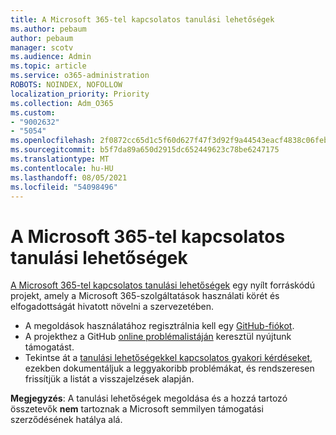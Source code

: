 ```yaml
---
title: A Microsoft 365-tel kapcsolatos tanulási lehetőségek
ms.author: pebaum
author: pebaum
manager: scotv
ms.audience: Admin
ms.topic: article
ms.service: o365-administration
ROBOTS: NOINDEX, NOFOLLOW
localization_priority: Priority
ms.collection: Adm_O365
ms.custom:
- "9002632"
- "5054"
ms.openlocfilehash: 2f0872cc65d1c5f60d627f47f3d92f9a44543eacf4838c06feb04c082c88e29d
ms.sourcegitcommit: b5f7da89a650d2915dc652449623c78be6247175
ms.translationtype: MT
ms.contentlocale: hu-HU
ms.lasthandoff: 08/05/2021
ms.locfileid: "54098496"
---
```

# <a name="microsoft-365-learning-pathways"></a>A Microsoft 365-tel kapcsolatos tanulási lehetőségek

[A Microsoft 365-tel kapcsolatos tanulási lehetőségek](https://docs.microsoft.com/office365/customlearning/) egy nyílt forráskódú projekt, amely a Microsoft 365-szolgáltatások használati körét és elfogadottságát hivatott növelni a szervezetében.

- A megoldások használatához regisztrálnia kell egy [GitHub-fiókot](https://aka.ms/joingithub).
- A projekthez a GitHub [online problémalistáján](https://aka.ms/CustomLearningHelp) keresztül nyújtunk támogatást.
- Tekintse át a [tanulási lehetőségekkel kapcsolatos gyakori kérdéseket](https://docs.microsoft.com/office365/customlearning/faq), ezekben dokumentáljuk a leggyakoribb problémákat, és rendszeresen frissítjük a listát a visszajelzések alapján.

**Megjegyzés**: A tanulási lehetőségek megoldása és a hozzá tartozó összetevők **nem** tartoznak a Microsoft semmilyen támogatási szerződésének hatálya alá.

